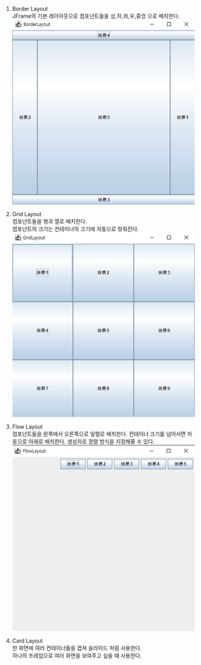 1. Border Layout  
JFrame의 기본 레이아웃으로 컴포넌트들을 상,하,좌,우,중앙 으로 배치한다.  
![border.png](./border.png)
  
  
2. Grid Layout  
컴포넌트들을 행과 열로 배치한다.  
컴포넌트의 크기는 컨테이너의 크기에 자동으로 맞춰진다.  
![grid.png](./grid.png)
  
3. Flow Layout    
컴포넌트들을 왼쪽에서 오른쪽으로 일렬로 배치한다. 컨테이너 크기를 넘어서면 자동으로 아래로 배치한다. 생성자로 정렬 방식을 지정해줄 수 있다.  
![flow.png](./flow.png)
  
4. Card Layout  
한 화면에 여러 컨테이너들을 겹쳐 슬라이드 처럼 사용한다.   
하나의 프레임으로 여러 화면을 보여주고 싶을 때 사용한다.  
